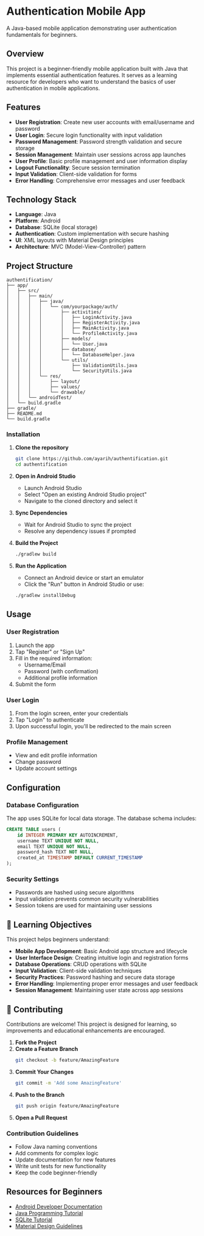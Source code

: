 # Authentication Mobile App

A Java-based mobile application demonstrating user authentication fundamentals for beginners.

## Overview

This project is a beginner-friendly mobile application built with Java that implements essential authentication features. It serves as a learning resource for developers who want to understand the basics of user authentication in mobile applications.

## Features

- **User Registration**: Create new user accounts with email/username and password
- **User Login**: Secure login functionality with input validation
- **Password Management**: Password strength validation and secure storage
- **Session Management**: Maintain user sessions across app launches
- **User Profile**: Basic profile management and user information display
- **Logout Functionality**: Secure session termination
- **Input Validation**: Client-side validation for forms
- **Error Handling**: Comprehensive error messages and user feedback

## Technology Stack

- **Language**: Java
- **Platform**: Android
- **Database**: SQLite (local storage)
- **Authentication**: Custom implementation with secure hashing
- **UI**: XML layouts with Material Design principles
- **Architecture**: MVC (Model-View-Controller) pattern

## Project Structure

```
authentification/
├── app/
│   ├── src/
│   │   ├── main/
│   │   │   ├── java/
│   │   │   │   └── com/yourpackage/auth/
│   │   │   │       ├── activities/
│   │   │   │       │   ├── LoginActivity.java
│   │   │   │       │   ├── RegisterActivity.java
│   │   │   │       │   ├── MainActivity.java
│   │   │   │       │   └── ProfileActivity.java
│   │   │   │       ├── models/
│   │   │   │       │   └── User.java
│   │   │   │       ├── database/
│   │   │   │       │   └── DatabaseHelper.java
│   │   │   │       └── utils/
│   │   │   │           ├── ValidationUtils.java
│   │   │   │           └── SecurityUtils.java
│   │   │   └── res/
│   │   │       ├── layout/
│   │   │       ├── values/
│   │   │       └── drawable/
│   │   └── androidTest/
│   └── build.gradle
├── gradle/
├── README.md
└── build.gradle
```


### Installation

1. **Clone the repository**
   ```bash
   git clone https://github.com/ayarih/authentification.git
   cd authentification
   ```

2. **Open in Android Studio**
   - Launch Android Studio
   - Select "Open an existing Android Studio project"
   - Navigate to the cloned directory and select it

3. **Sync Dependencies**
   - Wait for Android Studio to sync the project
   - Resolve any dependency issues if prompted

4. **Build the Project**
   ```bash
   ./gradlew build
   ```

5. **Run the Application**
   - Connect an Android device or start an emulator
   - Click the "Run" button in Android Studio or use:
   ```bash
   ./gradlew installDebug
   ```

## Usage

### User Registration
1. Launch the app
2. Tap "Register" or "Sign Up"
3. Fill in the required information:
   - Username/Email
   - Password (with confirmation)
   - Additional profile information
4. Submit the form

### User Login
1. From the login screen, enter your credentials
2. Tap "Login" to authenticate
3. Upon successful login, you'll be redirected to the main screen

### Profile Management
- View and edit profile information
- Change password
- Update account settings

## Configuration

### Database Configuration
The app uses SQLite for local data storage. The database schema includes:

```sql
CREATE TABLE users (
    id INTEGER PRIMARY KEY AUTOINCREMENT,
    username TEXT UNIQUE NOT NULL,
    email TEXT UNIQUE NOT NULL,
    password_hash TEXT NOT NULL,
    created_at TIMESTAMP DEFAULT CURRENT_TIMESTAMP
);
```

### Security Settings
- Passwords are hashed using secure algorithms
- Input validation prevents common security vulnerabilities
- Session tokens are used for maintaining user sessions

## 🎯 Learning Objectives

This project helps beginners understand:

- **Mobile App Development**: Basic Android app structure and lifecycle
- **User Interface Design**: Creating intuitive login and registration forms
- **Database Operations**: CRUD operations with SQLite
- **Input Validation**: Client-side validation techniques
- **Security Practices**: Password hashing and secure data storage
- **Error Handling**: Implementing proper error messages and user feedback
- **Session Management**: Maintaining user state across app sessions

## 🤝 Contributing

Contributions are welcome! This project is designed for learning, so improvements and educational enhancements are encouraged.

1. **Fork the Project**
2. **Create a Feature Branch**
   ```bash
   git checkout -b feature/AmazingFeature
   ```
3. **Commit Your Changes**
   ```bash
   git commit -m 'Add some AmazingFeature'
   ```
4. **Push to the Branch**
   ```bash
   git push origin feature/AmazingFeature
   ```
5. **Open a Pull Request**

### Contribution Guidelines
- Follow Java naming conventions
- Add comments for complex logic
- Update documentation for new features
- Write unit tests for new functionality
- Keep the code beginner-friendly

## Resources for Beginners

- [Android Developer Documentation](https://developer.android.com/)
- [Java Programming Tutorial](https://docs.oracle.com/javase/tutorial/)
- [SQLite Tutorial](https://www.sqlitetutorial.net/)
- [Material Design Guidelines](https://material.io/design)

